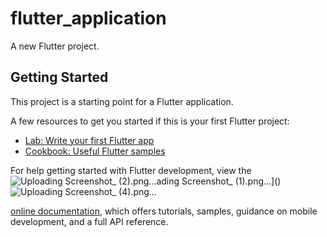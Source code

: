 # flutter_application

A new Flutter project.

## Getting Started

This project is a starting point for a Flutter application.

A few resources to get you started if this is your first Flutter project:

- [Lab: Write your first Flutter app](https://docs.flutter.dev/get-started/codelab)
- [Cookbook: Useful Flutter samples](https://docs.flutter.dev/cookbook)

For help getting started with Flutter development, view the![Uploading Screenshot_ (2).png…]()ading Screenshot_ (1).png…]()
![Uploading Screenshot_ (4).png…]()

[online documentation](https://docs.flutter.dev/), which offers tutorials,
samples, guidance on mobile development, and a full API reference.


